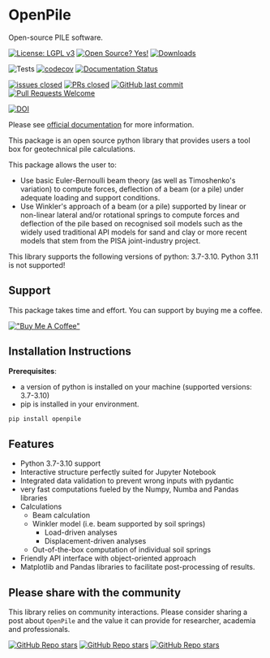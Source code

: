 # OpenPile

Open-source PILE software.

<!-- [![Python Support](https://img.shields.io/pypi/pyversions/openpile.svg)](https://pypi.org/project/openpile/) -->
[![License: LGPL v3](https://img.shields.io/badge/License-GPL%20v3-blue.svg)](https://www.gnu.org/licenses/gpl-3.0)
[![Open Source? Yes!](https://badgen.net/badge/Open%20Source%20%3F/Yes%21/blue?icon=github)](https://github.com/Naereen/badges/)
[![Downloads](https://static.pepy.tech/badge/openpile/month)](https://pepy.tech/project/openpile)

![Tests](https://github.com/TchilDill/openpile/actions/workflows/Test.yml/badge.svg) 
[![codecov](https://codecov.io/gh/TchilDill/Openpile/graph/badge.svg?token=HQERTZ09CV)](https://codecov.io/gh/TchilDill/Openpile)
[![Documentation Status](https://readthedocs.org/projects/openpile/badge/?version=latest)](https://openpile.readthedocs.io/en/latest/?badge=latest)


[![issues closed](https://img.shields.io/github/issues-closed/TchilDill/openpile)](https://github.com/TchilDill/openpile/issues)
[![PRs closed](https://img.shields.io/github/issues-pr-closed/TchilDill/openpile)](https://github.com/TchilDill/openpile/pulls)
[![GitHub last commit](https://img.shields.io/github/last-commit/TchilDill/openpile)](https://github.com/TchilDill/openpile/commits/master)
[![Pull Requests Welcome](https://img.shields.io/badge/PRs-welcome-brightgreen.svg?style=flat)](http://makeapullrequest.com)


[![DOI](https://zenodo.org/badge/DOI/10.5281/zenodo.10116667.svg)](https://doi.org/10.5281/zenodo.10116667)

Please see [official documentation](https://openpile.readthedocs.io/en/latest/) for more information.

This package is an open source python library that provides users a tool box for geotechnical pile
calculations.

This package allows the user to:

* Use basic Euler-Bernoulli beam theory (as well as Timoshenko's variation) to compute 
  forces, deflection of a beam (or a pile) under adequate loading and 
  support conditions.
* Use Winkler's approach of a beam (or a pile) supported by linear or non-linear lateral and/or 
  rotational springs to compute forces and deflection of the pile based on recognised 
  soil models such as the widely used traditional API models for sand and clay or more recent models that stem from the PISA joint-industry project.

This library supports the following versions of python: 3.7-3.10.
Python 3.11 is not supported!

## Support

This package takes time and effort. You can support by buying me a coffee.

[!["Buy Me A Coffee"](https://www.buymeacoffee.com/assets/img/custom_images/orange_img.png)](https://www.buymeacoffee.com/TchillDill)

## Installation Instructions

**Prerequisites**:

* a version of python is installed on your machine (supported versions: 3.7-3.10)
* pip is installed in your environment.

```bash
pip install openpile
```

## Features

 * Python 3.7-3.10 support
 * Interactive structure perfectly suited for Jupyter Notebook 
 * Integrated data validation to prevent wrong inputs with pydantic
 * very fast computations fueled by the Numpy, Numba and Pandas libraries
 * Calculations
   * Beam calculation
   * Winkler model (i.e. beam supported by soil springs)
     * Load-driven analyses
     * Displacement-driven analyses 
   * Out-of-the-box computation of individual soil springs
   <!-- * Axial capacity calculations via integration -->
 * Friendly API interface with object-oriented approach
 * Matplotlib and Pandas libraries to facilitate post-processing of results. 

 ## Please share with the community

This library relies on community interactions. Please consider sharing a post about `OpenPile` and the value it can provide for researcher, academia and professionals.

[![GitHub Repo stars](https://img.shields.io/badge/share%20on-reddit-red?logo=reddit)](https://reddit.com/submit?url=https://github.com/TchilDill/openpile&title=openpile)
[![GitHub Repo stars](https://img.shields.io/badge/share%20on-twitter-03A9F4?logo=twitter)](https://twitter.com/share?url=https://github.com/TchilDill/openpile&t=openpile)
[![GitHub Repo stars](https://img.shields.io/badge/share%20on-linkedin-3949AB?logo=linkedin)](https://www.linkedin.com/shareArticle?url=https://github.com/TchilDill/openpile&title=openpile)